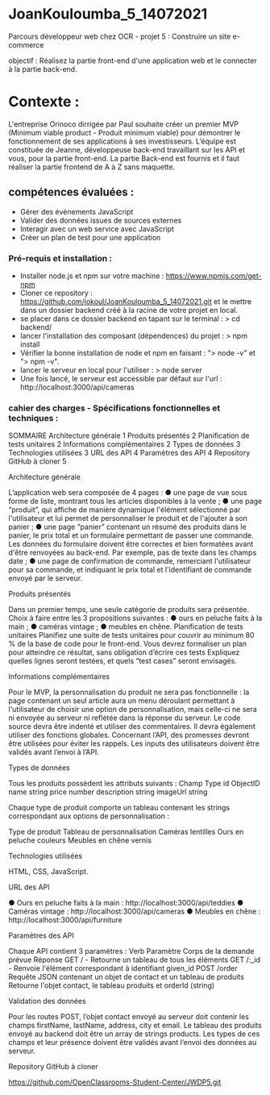 # JoanKouloumba_5_14072021

Parcours développeur web chez OCR - projet 5 : Construire un site e-commerce

objectif : Réalisez la partie front-end d'une application web et le connecter à la partie back-end.

# Contexte : 

L'entreprise Orinoco dirrigée par Paul souhaite créer un premier MVP (Minimum viable product - Produit minimum viable) pour démontrer le
fonctionnement de ses applications à ses investisseurs.
L’équipe est constituée de Jeanne, développeuse back-end travaillant sur les API et vous, pour
la partie front-end. La partie Back-end est fournis et il faut réaliser la partie frontend de A à Z sans maquette.

## compétences évaluées :

- Gérer des événements JavaScript
- Valider des données issues de sources externes
- Interagir avec un web service avec JavaScript
- Créer un plan de test pour une application

### Pré-requis et installation : 

- Installer node.js et npm sur votre machine : https://www.npmjs.com/get-npm
- Cloner ce repository : https://github.com/jokoul/JoanKouloumba_5_14072021.git
et le mettre dans un dossier backend créé à la racine de votre projet en local.
- se placer dans ce dossier backend en tapant sur le terminal : > cd backend/
- lancer l'installation des composant (dépendences) du projet : > npm install
- Vérifier la bonne installation de node et npm en faisant : "> node -v" et "> npm -v".
- lancer le serveur en local pour l'utiliser : > node server
- Une fois lancé, le serveur est accessible par défaut sur l'url : http://localhost:3000/api/cameras

### cahier des charges - Spécifications fonctionnelles et techniques :

SOMMAIRE
Architecture générale 1
Produits présentés 2
Planification de tests unitaires 2
Informations complémentaires 2
Types de données 3
Technologies utilisées 3
URL des API 4
Paramètres des API 4
Repository GitHub à cloner 5

Architecture générale

L’application web sera composée de 4 pages :
● une page de vue sous forme de liste, montrant tous les articles disponibles
à la vente ;
● une page “produit”, qui affiche de manière dynamique l'élément
sélectionné par l'utilisateur et lui permet de personnaliser le produit et de
l'ajouter à son panier ;
● une page “panier” contenant un résumé des produits dans le panier, le prix
total et un formulaire permettant de passer une commande. Les données
du formulaire doivent être correctes et bien formatées avant d'être
renvoyées au back-end. Par exemple, pas de texte dans les champs date ;
● une page de confirmation de commande, remerciant l'utilisateur pour sa
commande, et indiquant le prix total et l'identifiant de commande envoyé
par le serveur.

Produits présentés

Dans un premier temps, une seule catégorie de produits sera présentée.
Choix à faire entre les 3 propositions suivantes :
● ours en peluche faits à la main ;
● caméras vintage ;
● meubles en chêne.
Planification de tests unitaires
Planifiez une suite de tests unitaires pour couvrir au minimum 80 % de la base de
code pour le front-end. Vous devrez formaliser un plan pour atteindre ce résultat,
sans obligation d’écrire ces tests Expliquez quelles lignes seront testées, et quels
“test cases” seront envisagés.

Informations complémentaires

Pour le MVP, la personnalisation du produit ne sera pas fonctionnelle : la page
contenant un seul article aura un menu déroulant permettant à l'utilisateur de
choisir une option de personnalisation, mais celle-ci ne sera ni envoyée au serveur
ni reflétée dans la réponse du serveur.
Le code source devra être indenté et utiliser des commentaires. Il devra
également utiliser des fonctions globales.
Concernant l’API, des promesses devront être utilisées pour éviter les rappels.
Les inputs des utilisateurs doivent être validés avant l’envoi à l’API.

Types de données

Tous les produits possèdent les attributs suivants :
Champ Type
id ObjectID
name string
price number
description string
imageUrl string

Chaque type de produit comporte un tableau contenant les strings
correspondant aux options de personnalisation :

Type de produit Tableau de
personnalisation
Caméras lentilles
Ours en peluche couleurs
Meubles en chêne vernis

Technologies utilisées

HTML, CSS, JavaScript.

URL des API

● Ours en peluche faits à la main : http://localhost:3000/api/teddies
● Caméras vintage : http://localhost:3000/api/cameras
● Meubles en chêne : http://localhost:3000/api/furniture

Paramètres des API

Chaque API contient 3 paramètres :
Verb Paramètre Corps de la demande
prévue
Réponse
GET / - Retourne un tableau de tous les
éléments
GET /:_id - Renvoie l'élément correspondant à
identifiant given_id
POST /order Requête JSON contenant un
objet de contact et un
tableau de produits
Retourne l'objet contact, le tableau
produits et orderId (string)

Validation des données

Pour les routes POST, l’objet contact envoyé au serveur doit contenir les champs
firstName, lastName, address, city et email. Le tableau des produits envoyé au
backend doit être un array de strings products. Les types de ces champs et leur
présence doivent être validés avant l’envoi des données au serveur.

Repository GitHub à cloner

https://github.com/OpenClassrooms-Student-Center/JWDP5.git


